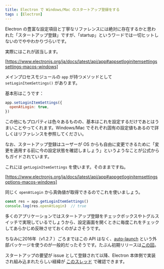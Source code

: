 ```yaml
---
title: Electron で Windows/Mac のスタートアップ登録をする
tags : [Electron]
---
```


Electron の豊富な設定項目と丁寧なリファレンスには絶対に存在するかと思われた「スタートアップ登録」ですが、「startup」というワードでは一切ヒットしないのでややわかりづらいです。

実際にはこれが該当します。

[https://www.electronjs.org/ja/docs/latest/api/app#appsetloginitemsettingssettings-macos-windows]

メインプロセスモジュールの `app` が持つメソッドとして `setLoginItemSettings()` があります。

基本形はこうです：

```js
app.setLoginItemSettings({
  openAtLogin: true,
})
```

この他にもプロパティは色々あるものの、基本はこれを設定するだけであとはうまいことやってくれます。Windows/Mac でそれぞれ固有の設定値もあるので詳しくはリファレンスを参照してください。

なお、スタートアップ登録はユーザーが OS からも自由に変更できるために「変更を適用する前に今の設定状態を確認しましょう」というようなことが公式からもガイドされています。

これには `getLoginItemSettings` を使います。そのままですね。

[https://www.electronjs.org/ja/docs/latest/api/app#appgetloginitemsettingsoptions-macos-windows]

同じく `openAtLogin` から真偽値が取得できるのでこれを使いましょう。

```js
const res = app.getLoginItemSettings()
console.log(res.openAtLogin)  // true
```

多くのアプリケーションではスタートアップ登録をチェックボックスやトグルスイッチで実現しているでしょうから、設定画面を開くときに毎度これをチェックしてあらかじめ反映させておくのがよさそうです。

ちなみに2016年（v1.2.7 ）ごろまではこの API はなく、[auto-launch](https://www.npmjs.com/package/auto-launch) という外部パッケージを使うのが一般的だったそうです。たぶん初期リリースは[この回](https://github.com/electron/electron/releases/tag/v1.2.7)。

スタートアップの要望が issue として登録されて以降、Electron 本体側で実装され組み込まれたらしい経緯が [このスレッド](https://github.com/electron-archive/grunt-electron-installer/issues/115) で確認できます。
